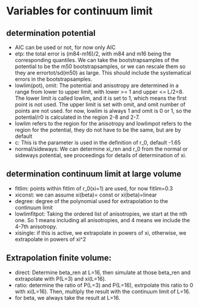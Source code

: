 # Variables for continuum limit

## determination potential

- AIC can be used or not, for now only AIC
- etp: the total error is (m84-m16)/2, with m84 and m16 being the corresponding quantiles. We can take the bootstrapsamples of the potential to be the m50 bootstrapsamples, or we can rescale them so they are errortot/sd(m50) as large. This should include the systematical errors in the bootstrapsamples.
- lowlim(pot), omit: The potential and anisotropy are determined in a range from lower to upper limit, with lower >= 1 and upper <= L/2=8. The lower limit is called lowlim, and it is set to 1, which means the first point is not used. The upper limit is set with omit, and omit number of points are not used. for now, lowlim is always 1 and omit is 0 or 1, so the potential/r0 is calculated in the region 2-8 and 2-7.
- lowlim refers to the region for the anisotropy and lowlimpot refers to the region for the potential, they do not have to be the same, but are by default
- c: This is the parameter is used in the definition of r_0, default -1.65
- normal/sideways: We can determine xi_ren and r_0 from the normal or sideways potential, see proceedings for details of determination of xi.

## determination continuum limit at large volume

- fitlim: points within fitlim of r_0(xi=1) are used, for now fitlim=0.3
- xiconst: we can assume xi(beta)= const or xi(beta)=linear
- degree: degree of the polynomial used for extrapolation to the continuum limit
- lowlimfitpot: Taking the ordered list of anisotropies, we start at the nth one. So 1 means including all anisotropies, and 4 means we include the 4-7th anisotropy.
- xisingle: if this is active, we extrapolate in powers of xi, otherwise, we extrapolate in powers of xi^2

## Extrapolation finite volume:

- direct: Determine beta_ren at L=16, then simulate at those beta_ren and extrapolate with P(L=3) and xi(L=16).
- ratio: determine the ratio of P(L=3) and P(L=16), extrpolate this ratio to 0 with xi(L=16). Then, multiply the result with the continuum limit of L=16.
- for beta, we always take the result at L=16.